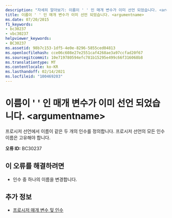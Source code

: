 ```yaml
---
description: "자세히 알아보기: 이름이 ' ' 인 매개 변수가 이미 선언 되었습니다. <argumentname>"
title: 이름이 ' ' 인 매개 변수가 이미 선언 되었습니다. <argumentname>
ms.date: 07/20/2015
f1_keywords:
- bc30237
- vbc30237
helpviewer_keywords:
- BC30237
ms.assetid: 98b7c153-1df5-4e0e-8296-5855ced04813
ms.openlocfilehash: cce06c608e27e2551caf4268ae3a97ccfad20f67
ms.sourcegitcommit: 10e719780594efc781b15295e499c66f316068b8
ms.translationtype: MT
ms.contentlocale: ko-KR
ms.lasthandoff: 02/14/2021
ms.locfileid: "100469203"
---
```

# <a name="parameter-already-declared-with-name-argumentname"></a>이름이 ' ' 인 매개 변수가 이미 선언 되었습니다. \<argumentname>

프로시저 선언에서 이름이 같은 두 개의 인수를 정의합니다. 프로시저 선언의 모든 인수 이름은 고유해야 합니다.  
  
 **오류 ID:** BC30237  
  
## <a name="to-correct-this-error"></a>이 오류를 해결하려면  
  
- 인수 중 하나의 이름을 변경합니다.  
  
## <a name="see-also"></a>추가 정보

- [프로시저 매개 변수 및 인수](../programming-guide/language-features/procedures/procedure-parameters-and-arguments.md)
